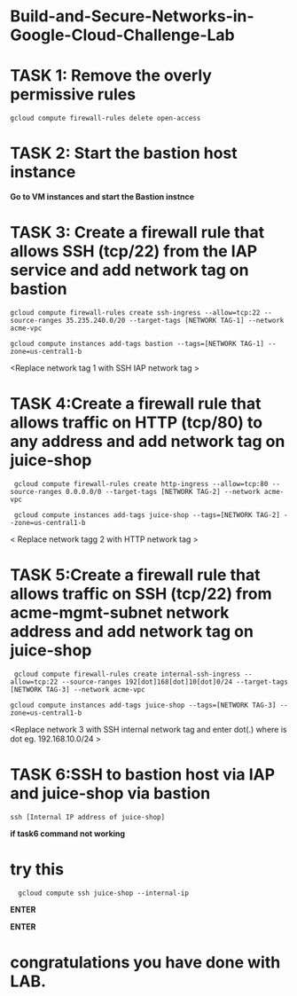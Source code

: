 # Build-and-Secure-Networks-in-Google-Cloud-Challenge-Lab


# TASK 1: Remove the overly permissive rules
    gcloud compute firewall-rules delete open-access
    
# TASK 2: Start the bastion host instance
**Go to VM instances and start the Bastion instnce**


# TASK 3: Create a firewall rule that allows SSH (tcp/22) from the IAP service and add network tag on bastion
    gcloud compute firewall-rules create ssh-ingress --allow=tcp:22 --source-ranges 35.235.240.0/20 --target-tags [NETWORK TAG-1] --network acme-vpc

    gcloud compute instances add-tags bastion --tags=[NETWORK TAG-1] --zone=us-central1-b
 <Replace network tag 1 with SSH IAP network tag >
 
 # TASK 4:Create a firewall rule that allows traffic on HTTP (tcp/80) to any address and add network tag on juice-shop
     gcloud compute firewall-rules create http-ingress --allow=tcp:80 --source-ranges 0.0.0.0/0 --target-tags [NETWORK TAG-2] --network acme-vpc

     gcloud compute instances add-tags juice-shop --tags=[NETWORK TAG-2] --zone=us-central1-b
 < Replace network tagg 2 with HTTP network tag >
 
 # TASK 5:Create a firewall rule that allows traffic on SSH (tcp/22) from acme-mgmt-subnet network address and add network tag on juice-shop
     gcloud compute firewall-rules create internal-ssh-ingress --allow=tcp:22 --source-ranges 192[dot]168[dot]10[dot]0/24 --target-tags [NETWORK TAG-3] --network acme-vpc

    gcloud compute instances add-tags juice-shop --tags=[NETWORK TAG-3] --zone=us-central1-b
<Replace network 3 with SSH internal network tag and enter dot(.) where is dot eg. 192.168.10.0/24 > 


# TASK 6:SSH to bastion host via IAP and juice-shop via bastion
    ssh [Internal IP address of juice-shop]
<open bastion ssh and paste this command..>
   
  **if task6 command not working**
  
  # try this 
      gcloud compute ssh juice-shop --internal-ip
  **ENTER**
  
  **ENTER**
  
  # congratulations you have done with LAB.
  
     
